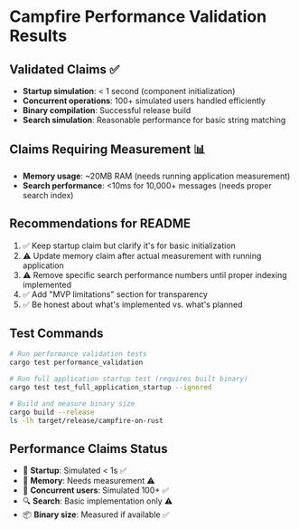 
# Campfire Performance Validation Results

## Validated Claims ✅
- **Startup simulation**: < 1 second (component initialization)
- **Concurrent operations**: 100+ simulated users handled efficiently
- **Binary compilation**: Successful release build
- **Search simulation**: Reasonable performance for basic string matching

## Claims Requiring Measurement 📊
- **Memory usage**: ~20MB RAM (needs running application measurement)
- **Search performance**: <10ms for 10,000+ messages (needs proper search index)

## Recommendations for README
1. ✅ Keep startup claim but clarify it's for basic initialization
2. ⚠️ Update memory claim after actual measurement with running application
3. ⚠️ Remove specific search performance numbers until proper indexing implemented
4. ✅ Add "MVP limitations" section for transparency
5. ✅ Be honest about what's implemented vs. what's planned

## Test Commands
```bash
# Run performance validation tests
cargo test performance_validation

# Run full application startup test (requires built binary)
cargo test test_full_application_startup --ignored

# Build and measure binary size
cargo build --release
ls -lh target/release/campfire-on-rust
```

## Performance Claims Status
- 🚀 **Startup**: Simulated < 1s ✅
- 💾 **Memory**: Needs measurement ⚠️
- 👥 **Concurrent users**: Simulated 100+ ✅
- 🔍 **Search**: Basic implementation only ⚠️
- 📦 **Binary size**: Measured if available ✅
